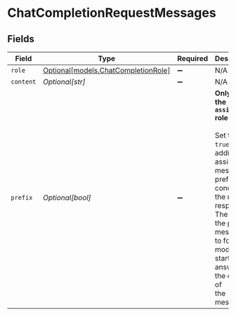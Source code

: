 # ChatCompletionRequestMessages


## Fields

| Field                                                                                                                                                                                                                                      | Type                                                                                                                                                                                                                                       | Required                                                                                                                                                                                                                                   | Description                                                                                                                                                                                                                                |
| ------------------------------------------------------------------------------------------------------------------------------------------------------------------------------------------------------------------------------------------ | ------------------------------------------------------------------------------------------------------------------------------------------------------------------------------------------------------------------------------------------ | ------------------------------------------------------------------------------------------------------------------------------------------------------------------------------------------------------------------------------------------ | ------------------------------------------------------------------------------------------------------------------------------------------------------------------------------------------------------------------------------------------ |
| `role`                                                                                                                                                                                                                                     | [Optional[models.ChatCompletionRole]](../models/chatcompletionrole.md)                                                                                                                                                                     | :heavy_minus_sign:                                                                                                                                                                                                                         | N/A                                                                                                                                                                                                                                        |
| `content`                                                                                                                                                                                                                                  | *Optional[str]*                                                                                                                                                                                                                            | :heavy_minus_sign:                                                                                                                                                                                                                         | N/A                                                                                                                                                                                                                                        |
| `prefix`                                                                                                                                                                                                                                   | *Optional[bool]*                                                                                                                                                                                                                           | :heavy_minus_sign:                                                                                                                                                                                                                         | **Only for the `assistant` role**<br/><br/>Set this to `true` when adding an assistant message as prefix to condition the model response.<br/>The role of the prefix message is to force the model to start its answer by the content of<br/>the message.<br/> |